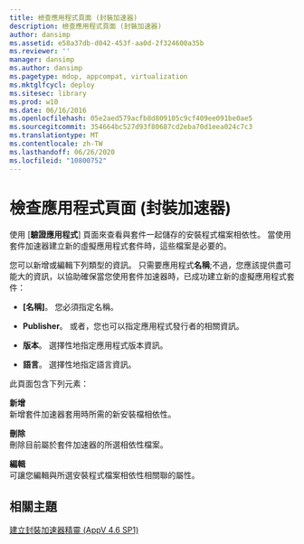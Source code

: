 ```yaml
---
title: 檢查應用程式頁面 (封裝加速器)
description: 檢查應用程式頁面 (封裝加速器)
author: dansimp
ms.assetid: e58a37db-d042-453f-aa0d-2f324600a35b
ms.reviewer: ''
manager: dansimp
ms.author: dansimp
ms.pagetype: mdop, appcompat, virtualization
ms.mktglfcycl: deploy
ms.sitesec: library
ms.prod: w10
ms.date: 06/16/2016
ms.openlocfilehash: 05e2aed579acfb8d809105c9cf409ee091be0ae5
ms.sourcegitcommit: 354664bc527d93f80687cd2eba70d1eea024c7c3
ms.translationtype: MT
ms.contentlocale: zh-TW
ms.lasthandoff: 06/26/2020
ms.locfileid: "10800752"
---
```

# 檢查應用程式頁面 (封裝加速器)


使用 [**驗證應用程式**] 頁面來查看與套件一起儲存的安裝程式檔案相依性。 當使用套件加速器建立新的虛擬應用程式套件時，這些檔案是必要的。

您可以新增或編輯下列類型的資訊。 只需要應用程式**名稱**;不過，您應該提供盡可能大的資訊，以協助確保當您使用套件加速器時，已成功建立新的虛擬應用程式套件：

-   **\[名稱\]**。 您必須指定名稱。

-   **Publisher**。 或者，您也可以指定應用程式發行者的相關資訊。

-   **版本**。 選擇性地指定應用程式版本資訊。

-   **語言**。 選擇性地指定語言資訊。

此頁面包含下列元素：

<a href="" id="add"></a>**新增**  
新增套件加速器套用時所需的新安裝檔相依性。

<a href="" id="delete"></a>**刪除**  
刪除目前屬於套件加速器的所選相依性檔案。

<a href="" id="edit"></a>**編輯**  
可讓您編輯與所選安裝程式檔案相依性相關聯的屬性。

## 相關主題


[建立封裝加速器精靈 (AppV 4.6 SP1)](create-package-accelerator-wizard--appv-46-sp1-.md)

 

 





